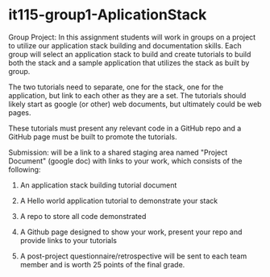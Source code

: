 # it115-group1-AplicationStack
Group Project: In this assignment students will work in groups on a project to utilize our application stack building and documentation skills.   Each group will select an application stack to build and create tutorials to build both the stack and a sample application that utilizes the stack as built by group.

The two tutorials need to separate, one for the stack, one for the application, but link to each other as they are a set.  The tutorials should likely start as google (or other) web documents, but ultimately could be web pages.

These tutorials must present any relevant code in a GitHub repo and a GitHub page must be built to promote the tutorials.

Submission: will be a link to a shared staging area named "Project Document" (google doc) with links to your work, which consists of the following:  

1) An application stack building tutorial document

2) A Hello world application tutorial to demonstrate your stack

3) A repo to store all code demonstrated

4) A Github page designed to show your work, present your repo and provide links to your tutorials

5) A post-project questionnaire/retrospective will be sent to each team member and is worth 25 points of the final grade.


